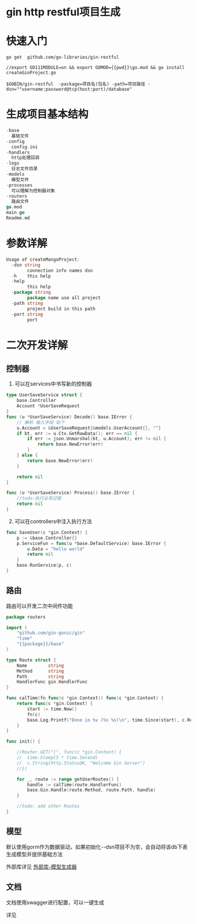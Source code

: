 # gin http restful项目生成

# 快速入门 
    
    go get  github.com/go-libraries/gin-restful

    //export GO111MODULE=on && export GOMOD={{pwd}}\go.mod && go install createGinProject.go
    
    $GOBIN/gin-restful  -package=项目名(包名) -path=项目路径 -dsn=""username:password@tcp(host:port)/database"
    
# 生成项目基本结构

```go
-base
  基础文件
-config
  config.ini
-handlers
  http处理回调
-logs
  日志文件目录
-models
  模型文件
-processes
  可以理解为控制器对象
-routers
  路由文件
go.mod
main.go
Readme.md
```

# 参数详解

```go
Usage of createMangoProject:
  -dsn string
        connection info names dsn
  -h    this help
  -help
        this help
  -package string
        package name use all project
  -path string
        project build in this path
  -port string
        port
```

# 二次开发详解

## 控制器

1. 可以在services中书写新的控制器

```go
type UserSaveService struct {
	base.Controller
	Account *UserSaveRequest
}
func (u *UserSaveService) Decode() base.IError {
    // 解析 输入字段 如下
	u.Account = &UserSaveRequest{&models.UserAccount{}, ""}
	if bt, err := u.Ctx.GetRawData(); err == nil {
		if err := json.Unmarshal(bt, u.Account); err != nil {
			return base.NewError(err)
		}
	} else {
		return base.NewError(err)
	}

	return nil
}

func (u *UserSaveService) Process() base.IError {
    //todo:执行业务过程
	return nil
}
```

2. 可以在controllers中注入执行方法

```go
func SaveUser(c *gin.Context) {
	p := &base.Controller{}
	p.ServiceFun = func(u *base.DefaultService) base.IError {
		u.Data = "hello world"
		return nil
	}
	base.RunService(p, c)
}
```

## 路由

路由可以开发二次中间件功能
```go
package routers

import (
	"github.com/gin-gonic/gin"
	"time"
	"{{package}}/base"
)

type Route struct {
	Name        string
	Method      string
	Path        string
	HandlerFunc gin.HandlerFunc
}

func calTime(fn func(c *gin.Context)) func(c *gin.Context) {
	return func(c *gin.Context) {
		start := time.Now()
		fn(c)
		base.Log.Printf("Done in %v (%s %s)\n", time.Since(start), c.Request.Method, c.Request.URL.Path)
	}
}

func init() {

	//Router.GET("/", func(c *gin.Context) {
	//	time.Sleep(5 * time.Second)
	//	c.String(http.StatusOK, "Welcome Gin Server")
	//})

	for _, route := range getUserRoutes() {
		handle := calTime(route.HandlerFunc)
		base.Gin.Handle(route.Method, route.Path, handle)
	}

	//todo: add other Routes
}
```

## 模型

默认使用gorm作为数据驱动，如果初始化--dsn项目不为空，会自动将该db下表生成模型并提供基础方法

外部库详见 [外部库-模型生成器](https://github.com/go-libraries/genModels)


## 文档

文档使用swagger进行配置，可以一键生成

详见